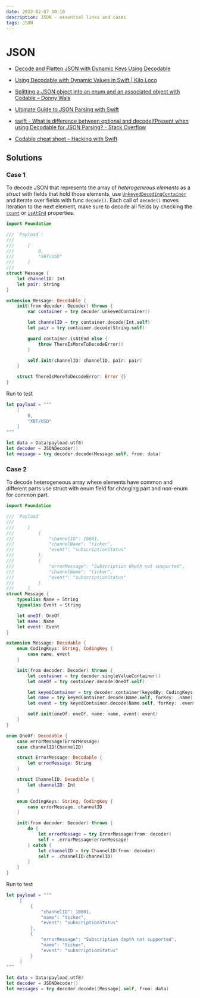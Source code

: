 ```yaml
---
date: 2022-02-07 10:10
description: JSON - essential links and cases
tags: JSON
---
```

# JSON

* [Decode and Flatten JSON with Dynamic Keys Using Decodable](https://swiftsenpai.com/swift/decode-dynamic-keys-json/)

* [Using Decodable with Dynamic Values in Swift | Kilo Loco](https://www.kiloloco.com/articles/009-using-decodable-dynamic-values-swift/)

* [Splitting a JSON object into an enum and an associated object with Codable – Donny Wals](https://www.donnywals.com/splitting-a-json-object-into-an-enum-and-an-associated-object-with-codable/)

* [Ultimate Guide to JSON Parsing with Swift](https://benscheirman.com/2017/06/swift-json/)

* [swift - What is difference between optional and decodeIfPresent when using Decodable for JSON Parsing? - Stack Overflow](https://stackoverflow.com/questions/46292325/what-is-difference-between-optional-and-decodeifpresent-when-using-decodable-for)

* [Codable cheat sheet – Hacking with Swift](https://www.hackingwithswift.com/articles/119/codable-cheat-sheet)


## Solutions

### Case 1

To decode JSON that represents the array of _heterogeneous elements_ as a _struct_ with fields that hold those elements, use [`UnkeyedDecodingContainer`](https://developer.apple.com/documentation/swift/unkeyeddecodingcontainer) and iterate over fields with func `decode()`. Each call of `decode()` moves iteration to the next element, make sure to decode all fields by checking the [`count`](https://developer.apple.com/documentation/swift/unkeyeddecodingcontainer/2892719-count) or [`isAtEnd`](https://developer.apple.com/documentation/swift/unkeyeddecodingcontainer/2892732-isatend) properties.

```swift
import Foundation

/// `Payload`:
///
///     [
///         0,
///         "XBT/USD"
///     ]
///
struct Message {
    let channelID: Int
    let pair: String
}

extension Message: Decodable {
    init(from decoder: Decoder) throws {
        var container = try decoder.unkeyedContainer()

        let channelID = try container.decode(Int.self)
        let pair = try container.decode(String.self)

        guard container.isAtEnd else {
            throw ThereIsMoreToDecodeError()
        }

        self.init(channelID: channelID, pair: pair)
    }

    struct ThereIsMoreToDecodeError: Error {}
}
```

Run to test

```swift
let payload = """
    [
        0,
        "XBT/USD"
    ]
"""

let data = Data(payload.utf8)
let decoder = JSONDecoder()
let message = try decoder.decode(Message.self, from: data)
```

### Case 2

To decode heterogeneous array where elements have common and different parts use struct with enum field for changing part and non-enum for common part.

```swift
import Foundation

/// `Payload`
///
///     [
///         {
///             "channelID": 10001,
///             "channelName": "ticker",
///             "event": "subscriptionStatus"
///         },
///         {
///             "errorMessage": "Subscription depth not supported",
///             "channelName": "ticker",
///             "event": "subscriptionStatus"
///         }
///     ]
struct Message {
    typealias Name = String
    typealias Event = String

    let oneOf: OneOf
    let name: Name
    let event: Event
}

extension Message: Decodable {
    enum CodingKeys: String, CodingKey {
        case name, event
    }

    init(from decoder: Decoder) throws {
        let container = try decoder.singleValueContainer()
        let oneOf = try container.decode(OneOf.self)

        let keyedContainer = try decoder.container(keyedBy: CodingKeys.self)
        let name = try keyedContainer.decode(Name.self, forKey: .name)
        let event = try keyedContainer.decode(Name.self, forKey: .event)

        self.init(oneOf: oneOf, name: name, event: event)
    }
}

enum OneOf: Decodable {
    case errorMessage(ErrorMessage)
    case channelID(ChannelID)

    struct ErrorMessage: Decodable {
        let errorMessage: String
    }

    struct ChannelID: Decodable {
        let channelID: Int
    }

    enum CodingKeys: String, CodingKey {
        case errorMessage, channelID
    }

    init(from decoder: Decoder) throws {
        do {
            let errorMessage = try ErrorMessage(from: decoder)
            self = .errorMessage(errorMessage)
        } catch {
            let channelID = try ChannelID(from: decoder)
            self = .channelID(channelID)
        }
    }
}
```

Run to test

```swift
let payload = """
     [
         {
             "channelID": 10001,
             "name": "ticker",
             "event": "subscriptionStatus"
         },
         {
             "errorMessage": "Subscription depth not supported",
             "name": "ticker",
             "event": "subscriptionStatus"
         }
     ]
"""

let data = Data(payload.utf8)
let decoder = JSONDecoder()
let messages = try decoder.decode([Message].self, from: data)
```
